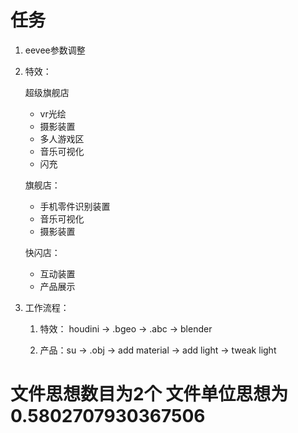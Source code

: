 # 任务

1. eevee参数调整

2. 特效：

   超级旗舰店

   * vr光绘
   * 摄影装置
   * 多人游戏区
   * 音乐可视化
   * 闪充

   旗舰店：

   * 手机零件识别装置
   * 音乐可视化
   * 摄影装置

   快闪店：

   * 互动装置
   * 产品展示

3. 工作流程：

   1. 特效： houdini -> .bgeo -> .abc -> blender

   2. 产品：su -> .obj -> add material -> add light -> tweak light 

      





# 文件思想数目为2个 文件单位思想为0.5802707930367506